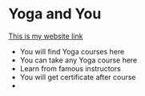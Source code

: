 # Yoga and You
[This is my website link](https://yoga-65131.web.app/home)

- You will find Yoga courses here
- You can take any Yoga course here 
- Learn from famous instructors
- You will get certificate after course 
- 